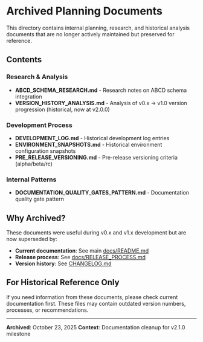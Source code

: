 # Archived Planning Documents

This directory contains internal planning, research, and historical analysis documents that are no longer actively maintained but preserved for reference.

## Contents

### Research & Analysis
- **ABCD_SCHEMA_RESEARCH.md** - Research notes on ABCD schema integration
- **VERSION_HISTORY_ANALYSIS.md** - Analysis of v0.x → v1.0 version progression (historical, now at v2.0.0)

### Development Process
- **DEVELOPMENT_LOG.md** - Historical development log entries
- **ENVIRONMENT_SNAPSHOTS.md** - Historical environment configuration snapshots
- **PRE_RELEASE_VERSIONING.md** - Pre-release versioning criteria (alpha/beta/rc)

### Internal Patterns
- **DOCUMENTATION_QUALITY_GATES_PATTERN.md** - Documentation quality gate pattern

## Why Archived?

These documents were useful during v0.x and v1.x development but are now superseded by:
- **Current documentation**: See main [docs/README.md](../README.md)
- **Release process**: See [docs/RELEASE_PROCESS.md](../RELEASE_PROCESS.md)
- **Version history**: See [CHANGELOG.md](../../CHANGELOG.md)

## For Historical Reference Only

If you need information from these documents, please check current documentation first. These files may contain outdated version numbers, processes, or recommendations.

---

**Archived**: October 23, 2025
**Context**: Documentation cleanup for v2.1.0 milestone
